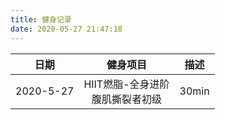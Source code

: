 ```yaml
---
title: 健身记录
date: 2020-05-27 21:47:18
---
```


日期 | 健身项目 | 描述 |
:---:|:---:|:---:|
2020-5-27 | HIIT燃脂-全身进阶 <br> 腹肌撕裂者初级 | 30min